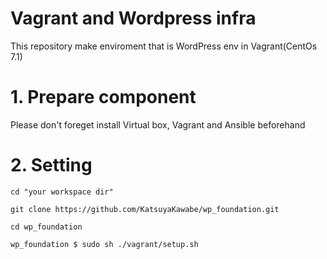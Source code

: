 # Vagrant and Wordpress infra

This repository make enviroment that is WordPress env in Vagrant(CentOs 7.1)

# 1. Prepare component
Please don't foreget install Virtual box, Vagrant and Ansible beforehand

# 2. Setting
`cd "your workspace dir"`

`git clone https://github.com/KatsuyaKawabe/wp_foundation.git`

`cd wp_foundation`

`wp_foundation $ sudo sh ./vagrant/setup.sh`
